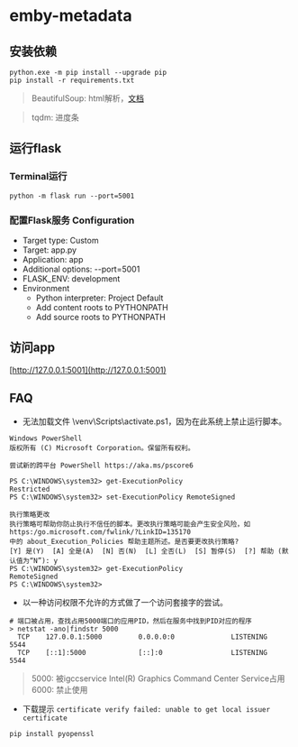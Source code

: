 # emby-metadata

## 安装依赖

```shell
python.exe -m pip install --upgrade pip
pip install -r requirements.txt
```

> BeautifulSoup: html解析，[文档](https://www.crummy.com/software/BeautifulSoup/bs4/doc.zh/) 

> tqdm: 进度条

## 运行flask

### Terminal运行

```shell
python -m flask run --port=5001
```

### 配置Flask服务 Configuration

- Target type: Custom
- Target: app.py
- Application: app
- Additional options: --port=5001
- FLASK_ENV: development
- Environment
    - Python interpreter: Project Default
    - Add content roots to PYTHONPATH
    - Add source roots to PYTHONPATH

## 访问app

[http://127.0.0.1:5001](http://127.0.0.1:5001)

## FAQ

- 无法加载文件 \venv\Scripts\activate.ps1，因为在此系统上禁止运行脚本。

```shell
Windows PowerShell
版权所有 (C) Microsoft Corporation。保留所有权利。

尝试新的跨平台 PowerShell https://aka.ms/pscore6

PS C:\WINDOWS\system32> get-ExecutionPolicy
Restricted
PS C:\WINDOWS\system32> set-ExecutionPolicy RemoteSigned

执行策略更改
执行策略可帮助你防止执行不信任的脚本。更改执行策略可能会产生安全风险，如 https:/go.microsoft.com/fwlink/?LinkID=135170
中的 about_Execution_Policies 帮助主题所述。是否要更改执行策略?
[Y] 是(Y)  [A] 全是(A)  [N] 否(N)  [L] 全否(L)  [S] 暂停(S)  [?] 帮助 (默认值为“N”): y
PS C:\WINDOWS\system32> get-ExecutionPolicy
RemoteSigned
PS C:\WINDOWS\system32>
```

- 以一种访问权限不允许的方式做了一个访问套接字的尝试。

```shell
# 端口被占用，查找占用5000端口的应用PID，然后在服务中找到PID对应的程序
> netstat -ano|findstr 5000
  TCP    127.0.0.1:5000         0.0.0.0:0              LISTENING       5544
  TCP    [::1]:5000             [::]:0                 LISTENING       5544
```

> 5000: 被igccservice Intel(R) Graphics Command Center Service占用
> 6000: 禁止使用

- 下载提示 `certificate verify failed: unable to get local issuer certificate`

```shell
pip install pyopenssl
```
